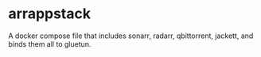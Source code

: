 # arrappstack
A docker compose file that includes sonarr, radarr, qbittorrent, jackett, and binds them all to gluetun. 
